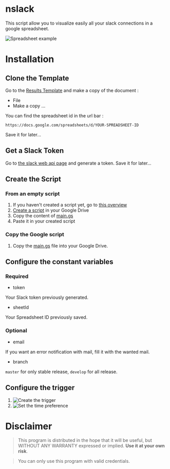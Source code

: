 # nslack

This script allow you to visualize easily all your slack connections in a google spreadsheet.

![Spreadsheet example](https://cloud.githubusercontent.com/assets/2452791/11499360/ca8937b6-9825-11e5-87be-99df45e40d7a.png)

# Installation 

## Clone the Template 

Go to the [Results Template](https://docs.google.com/spreadsheets/d/1UAqffJdW0tGfMxUh9vH3O5x50vfhtPpb0eseEbeRfyw/edit?usp=sharing) and make a copy of the document :

- File
- Make a copy ...

You can find the spreadsheet id in the url bar :

    https://docs.google.com/spreadsheets/d/YOUR-SPREADSHEET-ID

Save it for later...

## Get a Slack Token

Go to [the slack web api page](https://api.slack.com/web) and generate a token.
Save it for later...

## Create the Script
### From an empty script

1. If you haven't created a script yet, go to [this overview](https://developers.google.com/apps-script/overview)
2. [Create a script](https://cloud.githubusercontent.com/assets/2452791/4371171/b379f55a-4313-11e4-9edc-28ba351031fa.png) in your Google Drive
3. Copy the content of [main.gs](https://github.com/nobe4/nslack/blob/master/main.gs)
4. Paste it in your created script

### Copy the Google script

1. Copy the [main.gs](https://github.com/nobe4/nslack/blob/master/main.gs) file into your Google Drive.

## Configure the constant variables

### Required 

* token

Your Slack token previously generated.

* sheetId

Your Spreadsheet ID previously saved.

### Optional

* email

If you want an error notification with mail, fill it with the wanted mail.

* branch  

`master` for only stable release,
`develop` for all release.


## Configure the trigger

1. ![Create the trigger](https://cloud.githubusercontent.com/assets/2452791/11499381/fe3b88b6-9825-11e5-9107-8785533fcf41.png)
2. ![Set the time preference](https://cloud.githubusercontent.com/assets/2452791/11499382/fe3ba1fc-9825-11e5-88fe-cdb5e80244e9.png)


# Disclaimer
> This program is distributed in the hope that it will be useful, but WITHOUT ANY WARRANTY expressed or implied. **Use it at your own risk**.

> You can only use this program with valid credentials.
